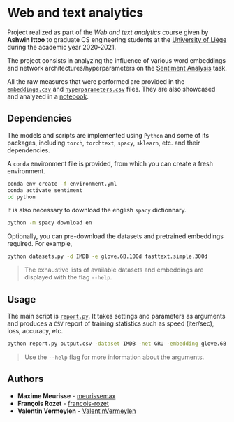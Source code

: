 # Web and text analytics

Project realized as part of the *Web and text analytics* course given by **Ashwin Ittoo** to graduate CS engineering students at the [University of Liège](https://www.uliege.be/) during the academic year 2020-2021.

The project consists in analyzing the influence of various word embeddings and network architectures/hyperparameters on the [Sentiment Analysis](https://en.wikipedia.org/wiki/Sentiment_analysis) task.

All the raw measures that were performed are provided in the [`embeddings.csv`](results/csv/embeddings.csv) and [`hyperparameters.csv`](results/csv/hyperparameters.csv) files. They are also showcased and analyzed in a [notebook](results/notebook.ipynb).

## Dependencies

The models and scripts are implemented using `Python` and some of its packages, including `torch`, `torchtext`, `spacy`, `sklearn`, etc. and their dependencies.

A `conda` environment file is provided, from which you can create a fresh environment.

```bash
conda env create -f environment.yml
conda activate sentiment
cd python
```

It is also necessary to download the english `spacy` dictionnary.

```bash
python -m spacy download en
```

Optionally, you can pre-download the datasets and pretrained embeddings required. For example,

```bash
python datasets.py -d IMDB -e glove.6B.100d fasttext.simple.300d
```

> The exhaustive lists of available datasets and embeddings are displayed with the flag `--help`.

## Usage

The main script is [`report.py`](python/report.py). It takes settings and parameters as arguments and produces a `CSV` report of training statistics such as speed (iter/sec), loss, accuracy, etc.

```bash
python report.py output.csv -dataset IMDB -net GRU -embedding glove.6B.100d -bidirectional -attention
```

> Use the `--help` flag for more information about the arguments.

## Authors

* **Maxime Meurisse** - [meurissemax](https://github.com/meurissemax)
* **François Rozet** - [francois-rozet](https://github.com/francois-rozet)
* **Valentin Vermeylen** - [ValentinVermeylen](https://github.com/ValentinVermeylen)
